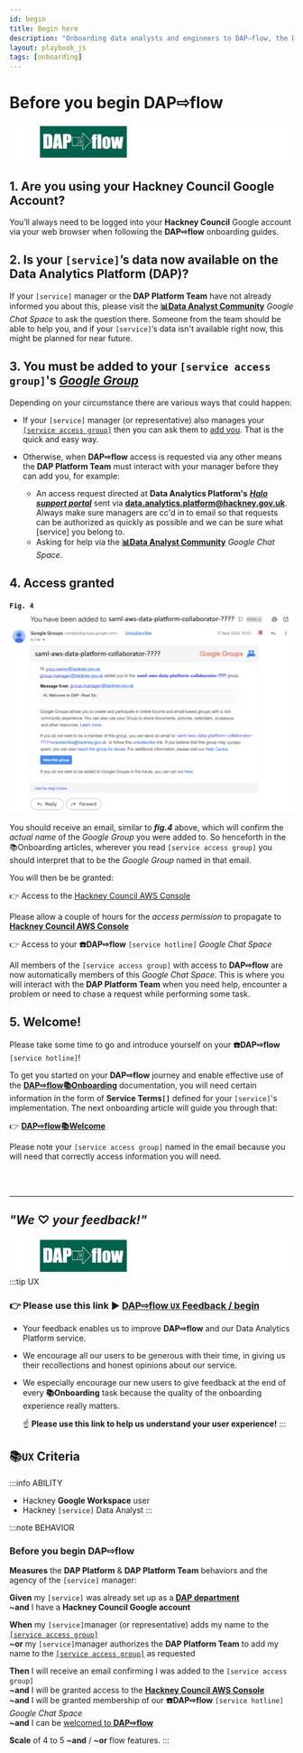 ```yaml
---
id: begin
title: Begin here
description: "Onboarding data analysts and engineers to DAP⇨flow, the Data Analytics Platform Airflow integration."
layout: playbook_js
tags: [onboarding]
---
```


# Before you begin DAP⇨flow
![DAP⇨flow](../images/DAPairflowFLOWleft.png)  

## 1. Are you using your **Hackney Council** Google Account?
You’ll always need to be logged into your **Hackney Council** Google account via your web browser when following the **DAP⇨flow** onboarding guides.

## 2. Is your `[service]`’s data now available on the Data Analytics Platform (DAP)?
If your `[service]` manager or the **DAP Platform Team** have not already informed you about this, please visit the [**📊Data Analyst Community**](https://chat.google.com/room/AAAAKdvhyKA?cls=7) *Google Chat Space* to ask the question there. Someone from the team should be able to help you, and if your `[service]`’s data isn't available right now, this might be planned for near future.

## 3. You must be added to your `[service access group]`'s [*Google Group*](https://groups.google.com/all-groups?q=saml-aws-data-platform-collaborator) 
Depending on your circumstance there are various ways that could happen:  

- If your `[service]` manager (or representative) also manages your [`[service access group]`](https://groups.google.com/all-groups?q=saml-aws-data-platform-collaborator) then you can ask them to [add you](https://support.google.com/groups/answer/2465464?hl=en). That is the quick and easy way.

- Otherwise, when **DAP⇨flow** access is requested via any other means the **DAP Platform Team** must interact with your manager before they can add you, for example:
    * An access request directed at **Data Analytics Platform's** [***Halo support portal***](https://support.hackney.gov.uk/portal/service?btn=204&root_category=13&autolog=true&shownewticket=true&id=137) sent via [**data.analytics.platform@hackney.gov.uk**](mailto:data.analytics.platform@hackney.gov.uk). Always make sure managers are cc'd in to email so that requests can be authorized as quickly as possible and we can be sure what [service] you belong to.  
    * Asking for help via the [**📊Data Analyst Community**](https://chat.google.com/room/AAAAKdvhyKA?cls=7) *Google Chat Space*.  

## 4. Access granted

**`Fig. 4`** ![Fig. 4](../images/begin-four.png)

You should receive an email, similar to ***fig.4*** above, which will confirm the *actual name* of the *Google Group* you were added to. So henceforth in the 📚Onboarding articles, wherever you read `[service access group]` you should interpret that to be the *Google Group* named in that email. 

You will then be be granted:  

👉  Access to the [Hackney Council AWS Console](https://d-936715b9ec.awsapps.com/start/#/?tab=accounts) 

Please allow a couple of hours for the *access permission* to propagate to [**Hackney Council AWS Console**](https://d-936715b9ec.awsapps.com/start/\#/?tab=accounts)

👉  Access to your **☎️DAP⇨flow** `[service hotline]` *Google Chat Space* 

All members of the `[service access group]` with access to **DAP⇨flow** are now automatically members of this *Google Chat Space*. This is where you will interact with the **DAP Platform Team** when you need help, encounter a problem or need to chase a request while performing some task.  

## 5. Welcome!

Please take some time to go and introduce yourself on your **☎️DAP⇨flow** `[service hotline]`!

To get you started on your **DAP⇨flow** journey and enable effective use of the [**DAP⇨flow📚Onboarding**](../introduction#📚Onboarding) documentation, you will need certain information in the form of **Service Terms`[]`** defined for your `[service]`'s implementation. The next onboarding article will guide you through that: 

👉  [**DAP⇨flow📚Welcome**](../onboarding/welcome)  

Please note your `[service access group]` named in the email because you will need that correctly access information you will need. 

<br> 
</br>  

---
## ***"We* ♡ *your feedback!"***
![DAP⇨flow](../images/DAPairflowFLOWleft.png)  
:::tip UX  
### 👉 Please use **this link ►** [**DAP⇨flow** `UX` **Feedback / begin**](https://docs.google.com/forms/d/e/1FAIpQLSdqeNyWIPMNBHEr-YSyxnXQ4ggTwJPkffMYgFaJ4hGEhIL6LA/viewform?usp=pp_url&entry.339550210=begin)  

- Your feedback enables us to improve **DAP⇨flow** and our Data Analytics Platform service.  
- We encourage all our users to be generous with their time, in giving us their recollections and honest opinions about our service.  
- We especially encourage our new users to give feedback at the end of every **📚Onboarding** task because the quality of the onboarding experience really matters.  

    ☝ **Please use this link to help us understand your user experience!**
:::

## 📚`UX` Criteria
:::info ABILITY  
* Hackney **Google Workspace** user 
* Hackney `[service]` Data Analyst
:::

:::note BEHAVIOR  
### Before you begin DAP⇨flow
**Measures** the **DAP Platform** & **DAP Platform Team**  behaviors and the agency of the `[service]` manager:  

**Given** my `[service]` was already set up as a [**DAP department**](https://playbook.hackney.gov.uk/Data-Platform-Playbook/playbook/getting-set-up/onboarding-new-departments-to-the-platform)  
**~and** I have a **Hackney Council Google account** 

**When** my `[service]`manager (or representative) adds my name to the [`[service access group]`](https://groups.google.com/all-groups?q=saml-aws-data-platform-collaborator)  
**~or** my `[service]`manager authorizes the **DAP Platform Team** to add my name to the [`[service access group]`](https://groups.google.com/all-groups?q=saml-aws-data-platform-collaborator) as requested 

**Then** I will receive an email confirming I was added to the `[service access group]`  
**~and** I will be granted access to the [**Hackney Council AWS Console**](https://d-936715b9ec.awsapps.com/start/\#/?tab=accounts)  
**~and** I will be granted membership of our **☎️DAP⇨flow** `[service hotline]` *Google Chat Space*    
**~and** I can be [welcomed to **DAP⇨flow**](../onboarding/welcome)   

**Scale** of 4 to 5 **~and** / **~or** flow features.
:::
